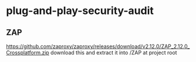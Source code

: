 # plug-and-play-security-audit

## ZAP
https://github.com/zaproxy/zaproxy/releases/download/v2.12.0/ZAP_2.12.0_Crossplatform.zip
download this and extract it into /ZAP at project root 